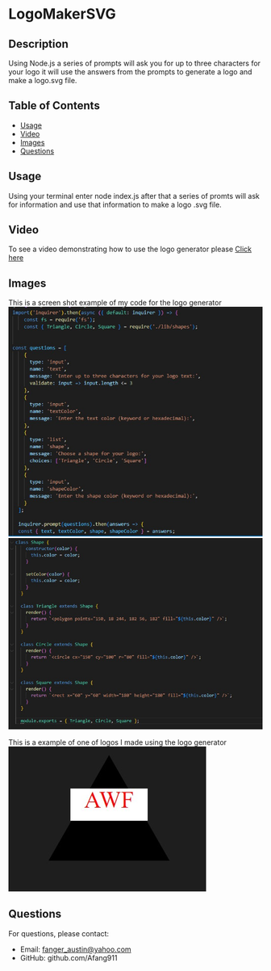 # LogoMakerSVG

## Description

Using Node.js a series of prompts will ask you for up to three characters for your logo it will use the answers from the prompts to generate a logo and make a logo.svg file. 

## Table of Contents


- [Usage](#usage)
- [Video](#video)
- [Images](#images)
- [Questions](#questions)



## Usage

Using your terminal enter node index.js after that a series of promts will ask for information and use that information to make a logo .svg file. 


## Video
To see a video demonstrating how to use the logo generator please 
[Click here](https://drive.google.com/file/d/1-f3i898OXnkzMYFUV2iX7oY1Dti2zA8j/view)

## Images

This is a screen shot example of my code for the logo generator 
![some of my code](./images/code.jpg)
![shapes code](./images/shape.jpg)

This is a example of one of logos I made using the logo generator 
![some of my code](./images/logo.jpg)
## Questions

For questions, please contact:

- Email: fanger_austin@yahoo.com
- GitHub: github.com/Afang911